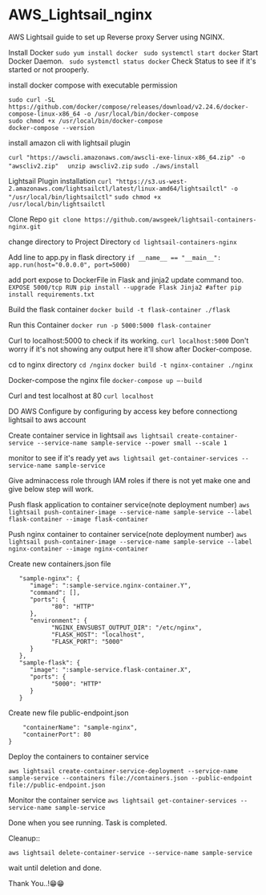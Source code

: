 # AWS_Lightsail_nginx
AWS Lightsail guide to set up Reverse proxy Server using NGINX.

Install Docker
```sudo yum install docker```
``` sudo systemctl start docker``` Start Docker Daemon.
``` sudo systemctl status docker``` Check Status to see if it's started or not prooperly.

install docker compose with executable permission
```
sudo curl -SL https://github.com/docker/compose/releases/download/v2.24.6/docker-compose-linux-x86_64 -o /usr/local/bin/docker-compose
sudo chmod +x /usr/local/bin/docker-compose
docker-compose --version
```

install amazon cli with lightsail plugin

```curl "https://awscli.amazonaws.com/awscli-exe-linux-x86_64.zip" -o "awscliv2.zip"```
```  unzip awscliv2.zip```
  ```sudo ./aws/install```

Lightsail Plugin installation
```curl "https://s3.us-west-2.amazonaws.com/lightsailctl/latest/linux-amd64/lightsailctl" -o "/usr/local/bin/lightsailctl"```
```sudo chmod +x /usr/local/bin/lightsailctl```

Clone Repo
```git clone https://github.com/awsgeek/lightsail-containers-nginx.git```

change directory to Project Directory
```cd lightsail-containers-nginx```

Add line to app.py in flask directory
	```if __name__ == "__main__":
	   app.run(host="0.0.0.0", port=5000)```
	   
add port expose to DockerFile in Flask and jinja2 update command too.
	```EXPOSE 5000/tcp
	RUN pip install --upgrade Flask Jinja2 #after pip install requirements.txt```
	
Build the flask container
```docker build -t flask-container ./flask```

Run this Container
```docker run -p 5000:5000 flask-container```

Curl to localhost:5000 to check if its working.
```curl localhost:5000```
Don't worry if it's not showing any output here it'll show after Docker-compose.

cd to nginx directory
```cd /nginx```
```docker build -t nginx-container ./nginx```

Docker-compose the nginx file
```docker-compose up –-build```

Curl and test localhost at 80
```curl localhost```

DO AWS Configure by configuring by access key before connectiong lightsail to aws account 

Create container service in lightsail 
```aws lightsail create-container-service --service-name sample-service --power small --scale 1```

monitor to see if it's ready yet
```aws lightsail get-container-services --service-name sample-service```

Give adminaccess role through IAM roles if there is not yet make one and give below step will work.

Push flask application to container service(note deployment number)
```aws lightsail push-container-image --service-name sample-service --label flask-container --image flask-container```

Push nginx container to container service(note deployment number)
```aws lightsail push-container-image --service-name sample-service --label nginx-container --image nginx-container```

Create new containers.json file 

```{
   "sample-nginx": {
      "image": ":sample-service.nginx-container.Y",
      "command": [],
      "ports": {
            "80": "HTTP"
      },
      "environment": {
            "NGINX_ENVSUBST_OUTPUT_DIR": "/etc/nginx",
            "FLASK_HOST": "localhost",
            "FLASK_PORT": "5000"
      }
   },
   "sample-flask": {
      "image": ":sample-service.flask-container.X",
      "ports": {
            "5000": "HTTP"
      }
   }
  ``` 
Create new file public-endpoint.json
```{
    "containerName": "sample-nginx",
    "containerPort": 80
}
```

Deploy the containers to container service

```aws lightsail create-container-service-deployment --service-name sample-service --containers file://containers.json --public-endpoint file://public-endpoint.json```

Monitor the container service
```aws lightsail get-container-services --service-name sample-service```

Done when you see running. Task is completed.

Cleanup::

```aws lightsail delete-container-service --service-name sample-service```

wait until deletion and done.

Thank You..!😁😁







